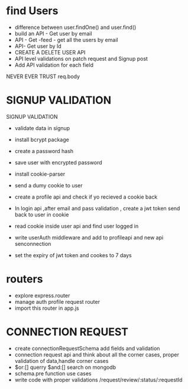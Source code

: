 #  find Users
- difference between user.findOne() and user.find()
- build an  API - Get user by email
- API - Get -feed - get all the users by email
- API- Get user by Id 
- CREATE A DELETE USER API
- API level validations on patch request and Signup post 
- Add API validation for each field


NEVER EVER TRUST req.body

#  SIGNUP VALIDATION
SIGNUP VALIDATION
- validate data in signup 
- install bcrypt package
- create a password hash
- save user with encrypted password

- install cookie-parser
- send a dumy cookie to user
- create a profile api and check if yo recieved a cookie back
- In login api ,after email and pass validation , create a jwt token send back to user in cookie
- read cookie inside user api and find user logged in

- write userAuth middleware and add to profileapi and new api senconnection
- set the expiry of jwt token and cookes to 7 days 


# routers
- explore express.router
- manage auth profile request router
- import this router in app.js


# CONNECTION REQUEST 
- create connectionRequestSchema add fields and validation
- connection request api and think about all the corner cases, proper validation of data,handle corner cases
- $or:[] querry $and:[] search on mongodb
- schema.pre function use cases
- write code with proper validations /request/review/:status/:requestId

